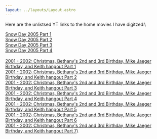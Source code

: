 ```yaml
---
layout: ../layouts/Layout.astro
---
```

<!-- Markdown Preview - https://dillinger.io/ -->

Here are the unlistsed YT links to the home movies I have digitzed:\

[Snow Day 2005 Part 1](https://youtu.be/6hgwaKPSrfI)\
[Snow Day 2005 Part 2](https://youtu.be/-G6a7ZbMLgE)\
[Snow Day 2005 Part 3](https://youtu.be/dCWUSxisAIA)\
[Snow Day 2005 Part 4](https://youtu.be/zOrOiktPeLQ)\
\
[2001 - 2002: Christmas, Bethany's 2nd and 3rd Birthday, Mike Jaeger Birthday, and Keith hangout Part 1](https://youtu.be/FETpA9MEYs4)\
[2001 - 2002: Christmas, Bethany's 2nd and 3rd Birthday, Mike Jaeger Birthday, and Keith hangout Part 2](https://youtu.be/0V0nuZiVGng)\
[2001 - 2002: Christmas, Bethany's 2nd and 3rd Birthday, Mike Jaeger Birthday, and Keith hangout Part 3](https://youtu.be/teYUIm_rUpA)\
[2001 - 2002: Christmas, Bethany's 2nd and 3rd Birthday, Mike Jaeger Birthday, and Keith hangout Part 4](https://youtu.be/eNy12AA0O94)\
[2001 - 2002: Christmas, Bethany's 2nd and 3rd Birthday, Mike Jaeger Birthday, and Keith hangout Part 5](https://youtu.be/MgPVpyCfKoc)\
[2001 - 2002: Christmas, Bethany's 2nd and 3rd Birthday, Mike Jaeger Birthday, and Keith hangout Part 6](https://youtu.be/skqZ3YPDMk0)\
[2001 - 2002: Christmas, Bethany's 2nd and 3rd Birthday, Mike Jaeger Birthday, and Keith hangout Part 7](https://youtu.be/RpVTI41xu0k)\
